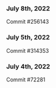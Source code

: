 ### July 8th, 2022

Commit #256143

### July 5th, 2022

Commit #314353


### July 4th, 2022

Commit #72281
